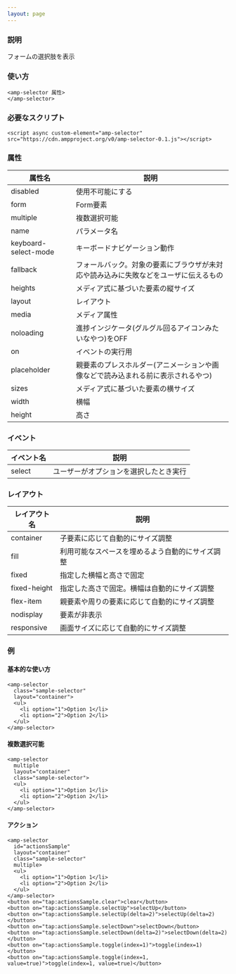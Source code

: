 ```yaml
---
layout: page
---
```


### 説明

フォームの選択肢を表示

### 使い方

    <amp-selector 属性>
    </amp-selector>

### 必要なスクリプト

    <script async custom-element="amp-selector" src="https://cdn.ampproject.org/v0/amp-selector-0.1.js"></script>

### 属性

| 属性名               | 説明                                                   |
|----------------------|--------------------------------------------------------|
| disabled             | 使用不可能にする                                          |
| form                 | Form要素                                               |
| multiple             | 複数選択可能                                           |
| name                 | パラメータ名                                                |
| keyboard-select-mode | キーボードナビゲーション動作                                       |
| fallback             | フォールバック。対象の要素にブラウザが未対応や読み込みに失敗などをユーザに伝えるもの |
| heights              | メディア式に基づいた要素の縦サイズ                                 |
| layout               | レイアウト                                                  |
| media                | メディア属性                                               |
| noloading            | 進捗インジケータ(グルグル回るアイコンみたいなやつ)をOFF                      |
| on                   | イベントの実行用                                            |
| placeholder          | 親要素のプレスホルダー(アニメーションや画像などで読み込まれる前に表示されるやつ)    |
| sizes                | メディア式に基づいた要素の横サイズ                                 |
| width                | 横幅                                                   |
| height               | 高さ                                                    |

### イベント

| イベント名 | 説明                    |
|--------|-----------------------|
| select | ユーザーがオプションを選択したとき実行 |

### レイアウト

| レイアウト名      | 説明                               |
|--------------|----------------------------------|
| container    | 子要素に応じて自動的にサイズ調整          |
| fill         | 利用可能なスペースを埋めるよう自動的にサイズ調整 |
| fixed        | 指定した横幅と高さで固定                |
| fixed-height | 指定した高さで固定。横幅は自動的にサイズ調整 |
| flex-item    | 親要素や周りの要素に応じて自動的にサイズ調整 |
| nodisplay    | 要素が非表示                        |
| responsive   | 画面サイズに応じて自動的にサイズ調整         |

### 例

#### 基本的な使い方

    <amp-selector
      class="sample-selector"
      layout="container">
      <ul>
        <li option="1">Option 1</li>
        <li option="2">Option 2</li>
      </ul>
    </amp-selector>

#### 複数選択可能

    <amp-selector
      multiple
      layout="container"
      class="sample-selector">
      <ul>
        <li option="1">Option 1</li>
        <li option="2">Option 2</li>
      </ul>
    </amp-selector>

#### アクション

    <amp-selector
      id="actionsSample"
      layout="container"
      class="sample-selector"
      multiple>
      <ul>
        <li option="1">Option 1</li>
        <li option="2">Option 2</li>
      </ul>
    </amp-selector>
    <button on="tap:actionsSample.clear">clear</button>
    <button on="tap:actionsSample.selectUp">selectUp</button>
    <button on="tap:actionsSample.selectUp(delta=2)">selectUp(delta=2)</button>
    <button on="tap:actionsSample.selectDown">selectDown</button>
    <button on="tap:actionsSample.selectDown(delta=2)">selectDown(delta=2)</button>
    <button on="tap:actionsSample.toggle(index=1)">toggle(index=1)</button>
    <button on="tap:actionsSample.toggle(index=1, value=true)">toggle(index=1, value=true)</button>
